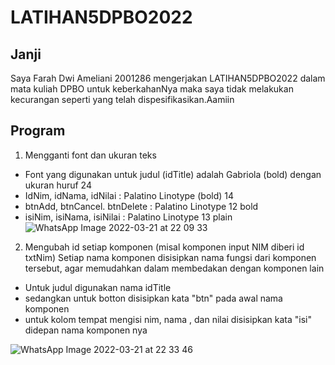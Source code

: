 # LATIHAN5DPBO2022

## Janji
Saya Farah Dwi Ameliani 2001286 mengerjakan LATIHAN5DPBO2022 dalam mata kuliah DPBO untuk keberkahanNya maka saya tidak melakukan kecurangan seperti yang telah dispesifikasikan.Aamiin

## Program
1. Mengganti font dan ukuran teks
- Font yang digunakan untuk judul (idTitle) adalah Gabriola (bold) dengan ukuran huruf 24
- IdNim, idNama, idNilai : Palatino Linotype (bold) 14
- btnAdd, btnCancel. btnDelete : Palatino Linotype 12 bold
- isiNim, isiNama, isiNilai : Palatino Linotype 13 plain
![WhatsApp Image 2022-03-21 at 22 09 33](https://user-images.githubusercontent.com/99456071/159293982-a31bf37b-39c4-4937-b40d-f52228e7d69f.jpeg)

2. Mengubah id setiap komponen (misal komponen input NIM diberi id txtNim)
   Setiap nama komponen disisipkan nama fungsi dari komponen tersebut, agar memudahkan dalam membedakan dengan komponen lain
- Untuk judul digunakan nama idTitle 
- sedangkan untuk botton disisipkan kata "btn" pada awal nama komponen
- untuk kolom tempat mengisi nim, nama , dan nilai disisipkan kata "isi" didepan nama komponen nya


![WhatsApp Image 2022-03-21 at 22 33 46](https://user-images.githubusercontent.com/99456071/159295782-d20949ac-e5c2-49ef-99c1-73c8b989c7d0.jpeg)
